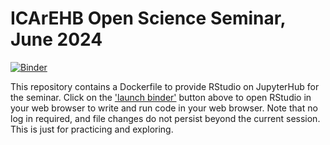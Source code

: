# ICArEHB Open Science Seminar, June 2024
[![Binder](https://mybinder.org/badge_logo.svg)](https://mybinder.org/v2/gh/benmarwick/ICArEHB-workshop/HEAD?urlpath=rstudio)

This repository contains a Dockerfile to provide RStudio on JupyterHub for the seminar. Click on the ['launch binder'](https://mybinder.org/v2/gh/benmarwick/ICArEHB-workshop/HEAD?urlpath=rstudio) button above to open RStudio in your web browser to write and run code in your web browser. Note that no log in required, and file changes do not persist beyond the current session. This is just for practicing and exploring. 

<!-- 
I update the Dockerfile to provide a custom set of R packages to the class so they don't have to install anything. The browser-based instance of RStudio for the class is freely accessible to registered students here: https://jupyter.rttl.uw.edu/2023-spring-archy-488-a/user-redirect/rstudio (UW ID log in required, file storage is attached to your UW ID and persists through the quarter). To make this work for UW-IT, I activate 'Actions' in 'Settings', then trigger a run, e.g. by updating the README, which builds a package hosted on GitHub's container registery. I send the URL of the package to UW-IT. 

If you have a GitHub account, you can also click here to [open a codespaces tab](https://codespaces.new/benmarwick/ICArEHB-open-science-seminar?quickstart=1), wait a few moments for the virtual machine to lauch a customized Visual Studio Code interface in your browser. Then click on the Ports tab (this may take another moment to appear after the instance opens), and clicking on the "globe" icon to open the link. This should open a new tab showing an RStudio login page. The default login user/password here is rstudio/rstudio. Once RStudio opens, consider using File -> New Project
-->

